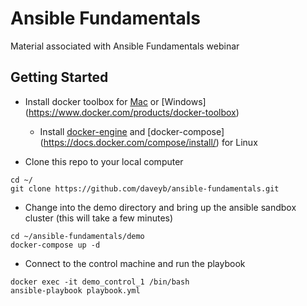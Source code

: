 # Ansible Fundamentals
Material associated with Ansible Fundamentals webinar

## Getting Started

- Install docker toolbox for [Mac](https://www.docker.com/products/docker-toolbox) or [Windows] (https://www.docker.com/products/docker-toolbox)
  - Install [docker-engine](https://docs.docker.com/engine/installation/) and [docker-compose] (https://docs.docker.com/compose/install/) for Linux

- Clone this repo to your local computer
```
cd ~/
git clone https://github.com/daveyb/ansible-fundamentals.git
```

- Change into the demo directory and bring up the ansible sandbox cluster (this will take a few minutes)
```
cd ~/ansible-fundamentals/demo
docker-compose up -d
```

- Connect to the control machine and run the playbook
```
docker exec -it demo_control_1 /bin/bash
ansible-playbook playbook.yml
```
